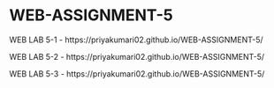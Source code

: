 # WEB-ASSIGNMENT-5

<p>WEB LAB 5-1 - https://priyakumari02.github.io/WEB-ASSIGNMENT-5/</p>
<p>WEB LAB 5-2 - https://priyakumari02.github.io/WEB-ASSIGNMENT-5/</p>
<p>WEB LAB 5-3 - https://priyakumari02.github.io/WEB-ASSIGNMENT-5/</p>
